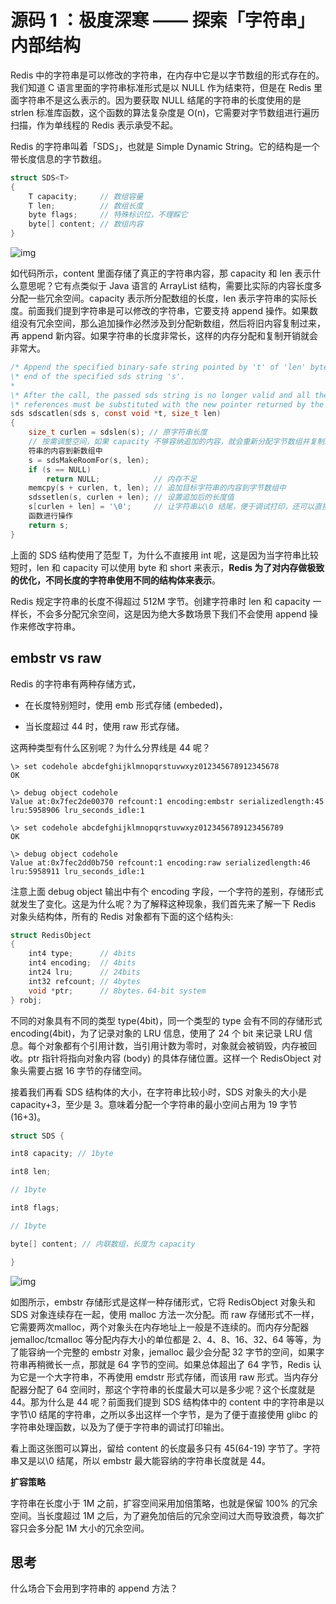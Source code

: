 # 源**码 1** ：极度深寒 **——** 探索「字符串」内部**结构**

Redis 中的字符串是可以修改的字符串，在内存中它是以字节数组的形式存在的。我们知道 C 语言里面的字符串标准形式是以 NULL 作为结束符，但是在 Redis 里面字符串不是这么表示的。因为要获取 NULL 结尾的字符串的长度使用的是 strlen 标准库函数，这个函数的算法复杂度是 O(n)，它需要对字节数组进行遍历扫描，作为单线程的 Redis 表示承受不起。

Redis 的字符串叫着「SDS」，也就是 Simple Dynamic String。它的结构是一个带长度信息的字节数组。

```c
struct SDS<T>
{
    T capacity;     // 数组容量
    T len;          // 数组长度
    byte flags;     // 特殊标识位，不理睬它
    byte[] content; // 数组内容
}
```

![img](http://reader.epubee.com/books/mobile/5d/5d739b181259ed5bcb1dffd6f05bddd7/Image00033.jpg)

如代码所示，content 里面存储了真正的字符串内容，那 capacity 和 len 表示什么意思呢？它有点类似于 Java 语言的 ArrayList 结构，需要比实际的内容长度多分配一些冗余空间。capacity 表示所分配数组的长度，len 表示字符串的实际长度。前面我们提到字符串是可以修改的字符串，它要支持 append 操作。如果数组没有冗余空间，那么追加操作必然涉及到分配新数组，然后将旧内容复制过来，再 append 新内容。如果字符串的长度非常长，这样的内存分配和复制开销就会非常大。

```c
/* Append the specified binary-safe string pointed by 't' of 'len' bytes to the
\* end of the specified sds string 's'.
*
\* After the call, the passed sds string is no longer valid and all the
\* references must be substituted with the new pointer returned by the call. */
sds sdscatlen(sds s, const void *t, size_t len)
{
    size_t curlen = sdslen(s); // 原字符串长度
    // 按需调整空间，如果 capacity 不够容纳追加的内容，就会重新分配字节数组并复制原字
    符串的内容到新数组中
    s = sdsMakeRoomFor(s, len);
    if (s == NULL)
        return NULL;            // 内存不足
    memcpy(s + curlen, t, len); // 追加目标字符串的内容到字节数组中
    sdssetlen(s, curlen + len); // 设置追加后的长度值
    s[curlen + len] = '\0';     // 让字符串以\0 结尾，便于调试打印，还可以直接使用 glibc 的字符串
    函数进行操作
    return s;
}
```

上面的 SDS 结构使用了范型 T，为什么不直接用 int 呢，这是因为当字符串比较短时，len 和 capacity 可以使用 byte 和 short 来表示，**Redis 为了对内存做极致的优化，不同长度的字符串使用不同的结构体来表示**。

Redis 规定字符串的长度不得超过 512M 字节。创建字符串时 len 和 capacity 一样长，不会多分配冗余空间，这是因为绝大多数场景下我们不会使用 append 操作来修改字符串。

## **embstr vs raw**

Redis 的字符串有两种存储方式，

- 在长度特别短时，使用 emb 形式存储 (embeded)，

- 当长度超过 44 时，使用 raw 形式存储。

这两种类型有什么区别呢？为什么分界线是 44 呢？

```shell
\> set codehole abcdefghijklmnopqrstuvwxyz012345678912345678
OK

\> debug object codehole
Value at:0x7fec2de00370 refcount:1 encoding:embstr serializedlength:45 lru:5958906 lru_seconds_idle:1

\> set codehole abcdefghijklmnopqrstuvwxyz0123456789123456789
OK

\> debug object codehole
Value at:0x7fec2dd0b750 refcount:1 encoding:raw serializedlength:46 lru:5958911 lru_seconds_idle:1
```

注意上面 debug object 输出中有个 encoding 字段，一个字符的差别，存储形式就发生了变化。这是为什么呢？为了解释这种现象，我们首先来了解一下 Redis 对象头结构体，所有的 Redis 对象都有下面的这个结构头:

```c
struct RedisObject
{
    int4 type;      // 4bits
    int4 encoding;  // 4bits
    int24 lru;      // 24bits
    int32 refcount; // 4bytes
    void *ptr;      // 8bytes，64-bit system
} robj;
```

不同的对象具有不同的类型 type(4bit)，同一个类型的 type 会有不同的存储形式encoding(4bit)，为了记录对象的 LRU 信息，使用了 24 个 bit 来记录 LRU 信息。每个对象都有个引用计数，当引用计数为零时，对象就会被销毁，内存被回收。ptr 指针将指向对象内容 (body) 的具体存储位置。这样一个 RedisObject 对象头需要占据 16 字节的存储空间。

接着我们再看 SDS 结构体的大小，在字符串比较小时，SDS 对象头的大小是capacity+3，至少是 3。意味着分配一个字符串的最小空间占用为 19 字节 (16+3)。

```c
struct SDS {

int8 capacity; // 1byte

int8 len;

// 1byte

int8 flags;

// 1byte

byte[] content; // 内联数组，长度为 capacity

}
```

![img](http://reader.epubee.com/books/mobile/5d/5d739b181259ed5bcb1dffd6f05bddd7/Image00042.jpg)

如图所示，embstr 存储形式是这样一种存储形式，它将 RedisObject 对象头和 SDS 对象连续存在一起，使用 malloc 方法一次分配。而 raw 存储形式不一样，它需要两次malloc，两个对象头在内存地址上一般是不连续的。而内存分配器 jemalloc/tcmalloc 等分配内存大小的单位都是 2、4、8、16、32、64 等等，为了能容纳一个完整的 embstr 对象，jemalloc 最少会分配 32 字节的空间，如果字符串再稍微长一点，那就是 64 字节的空间。如果总体超出了 64 字节，Redis 认为它是一个大字符串，不再使用 emdstr 形式存储，而该用 raw 形式。当内存分配器分配了 64 空间时，那这个字符串的长度最大可以是多少呢？这个长度就是 44。那为什么是 44 呢？前面我们提到 SDS 结构体中的 content 中的字符串是以字节\0 结尾的字符串，之所以多出这样一个字节，是为了便于直接使用 glibc 的字符串处理函数，以及为了便于字符串的调试打印输出。

看上面这张图可以算出，留给 content 的长度最多只有 45(64-19) 字节了。字符串又是以\0 结尾，所以 embstr 最大能容纳的字符串长度就是 44。

**扩容策略**

字符串在长度小于 1M 之前，扩容空间采用加倍策略，也就是保留 100% 的冗余空间。当长度超过 1M 之后，为了避免加倍后的冗余空间过大而导致浪费，每次扩容只会多分配 1M 大小的冗余空间。



## 思考

什么场合下会用到字符串的 append 方法？